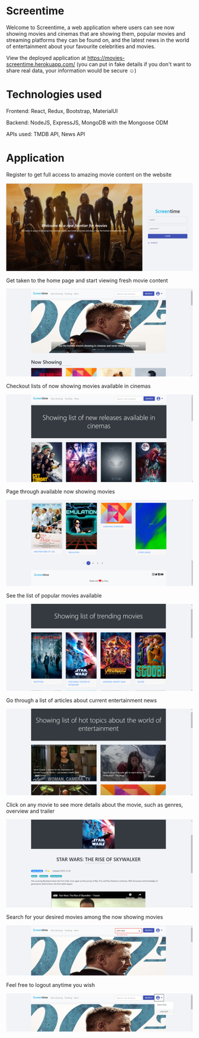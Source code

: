 # Screentime

Welcome to Screentime, a web application where users can see now showing movies and cinemas that are showing them, popular movies and streaming platforms they can be found on, and the latest news in the world of entertainment about your favourite celebrities and movies.

View the deployed application at https://movies-screentime.herokuapp.com/  (you can put in fake details if you don't want to share real data, your information would be secure ☺)

# Technologies used

Frontend: React, Redux, Bootstrap, MaterialUI

Backend: NodeJS, ExpressJS, MongoDB with the Mongoose ODM

APIs used: TMDB API, News API

# Application 

Register to get full access to amazing movie content on the website

![home](images/register.png?raw=true)

Get taken to the home page and start viewing fresh movie content

![home](images/home.png?raw=true)

Checkout lists of now showing movies available in cinemas

![home](images/now-showing.png?raw=true)

Page through available now showing movies 

![home](images/pagination.png?raw=true)

See the list of popular movies available

![home](images/trending.png?raw=true)

Go through a list of articles about current entertainment news

![home](images/news.png?raw=true)

Click on any movie to see more details about the movie, such as genres, overview and trailer

![home](images/item.png?raw=true)

Search for your desired movies among the now showing movies

![home](images/search.png?raw=true)

Feel free to logout anytime you wish

![home](images/logout.png?raw=true)
